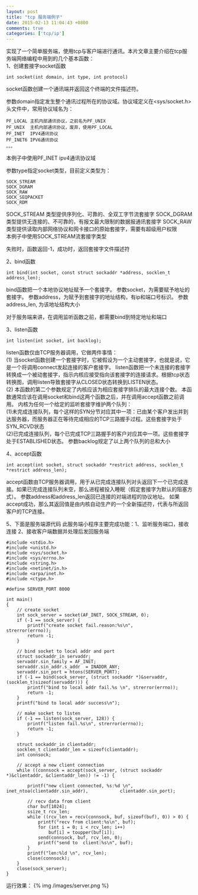 ```yaml
---
layout: post
title: "tcp 服务端例子"
date: 2015-02-13 11:04:43 +0800
comments: true
categories: ['tcp/ip']
---
```

实现了一个简单服务端，使用tcp与客户端进行通讯。本片文章主要介绍在tcp服务端网络编程中用到的几个基本函数：  
1、创建套接字socket函数

	int socket(int domain, int type, int protocol)

socket函数创建一个通讯端并返回这个终端的文件描述符。  

参数domain指定发生整个通讯过程所在的协议域。协议域定义在<sys/socket.h>头文件中，常用协议域名为：
	
	PF_LOCAL 主机内部通讯协议，之前名为PF_UNIX
	PF_UNIX  主机内部通讯协议，废弃，使用PF_LOCAL
	PF_INET  IPV4通讯协议
	PF_INET6 IPV6通讯协议
	。。。
本例子中使用PF_INET ipv4通讯协议域  

参数type指定socket类型，目前定义类型为：  
	
	SOCK_STREAM									     
	SOCK_DGRAM
	SOCK_RAW
	SOCK_SEQPACKET
	SOCK_RDM
SOCK_STREAM 类型提供序列化、可靠的、全双工字节流套接字
SOCK_DGRAM 类型提供无连接的、不可靠的，有报文最大限制的数据报通讯套接字
SOCK_RAW 类型提供读取内部网络协议和网卡接口的原始套接字，需要有超级用户权限  
本例子中使用SOCK_STREAM流套接字类型  

失败时，函数返回-1，成功时，返回套接字文件描述符

2、bind函数

	int bind(int socket, const struct sockaddr *address, socklen_t address_len);

bind函数把一个本地协议地址赋予一个套接字。
参数socket，为需要赋予地址的套接字。
参数address，为赋予到套接字的地址结构，有ip和端口号标识。
参数address_len, 为该地址结构大小

对于服务端来讲，在调用监听函数之前，都需要bind到特定地址和端口  
<!-- more -->

3、listen函数

	int listen(int socket, int backlog);
  
listen函数仅由TCP服务器调用，它做两件事情：  
(1) 当socket函数创建一个套接字时，它被假设为一个主动套接字，也就是说，它是一个将调用connect发起连接的客户套接字。	listen函数把一个未连接的套接字转换成一个被动套接字，指示内核应接受指向该套接字的连接请求。根据tcp状态转换图，调用listen导致套接字从CLOSED状态转换到LISTEN状态。  
(2) 本函数的第二个参数规定了内核应该为相应套接字排队的最大连接个数。
本函数通常应该在调用socket和bind这两个函数之后，并在调用accept函数之前调用。
内核为任何一个给定的监听套接字维护两个队列：  
(1)未完成连接队列，每个这样的SYN分节对应其中一项：已由某个客户发出并到达服务器，而服务器正在等待完成相应的TCP三路握手过程。这些套接字处于SYN_RCVD状态  
(2)已完成连接队列，每个已完成TCP三路握手的客户对应其中一项。这些套接字处于ESTABLISHED状态。
参数backlog规定了以上两个队列的总和大小

4、accept函数

	int accept(int socket, struct sockaddr *restrict address, socklen_t *restrict address_len);
	
accept函数由TCP服务器调用，用于从已完成连接队列对头返回下一个已完成连接。如果已完成连接队列未空，那么进程被投入睡眠（假定套接字为默认的阻塞方式）。
参数address和address_len返回已连接的对端进程的协议地址。
如果accept成功，那么其返回值是由内核自动生产的一个全新描述符，代表与所返回客户的TCP连接。

5、下面是服务端源代码
此服务端小程序主要完成功能：1、监听服务端口，接收连接 2、接收客户端数据并处理后发回服务端

	#include <stdio.h>
	#include <unistd.h>
	#include <sys/socket.h>
	#include <sys/errno.h>
	#include <string.h>
	#include <netinet/in.h>
	#include <arpa/inet.h>
	#include <ctype.h>

	#define SERVER_PORT 8000

	int main()
	{
		// create socket
		int sock_server = socket(AF_INET, SOCK_STREAM, 0);
		if (-1 == sock_server) {
			printf("create socket fail.reason:%s\n", 				strerror(errno));
			return -1;
		}

		// bind socket to local addr and port
		struct sockaddr_in servaddr;
		servaddr.sin_family = AF_INET;
		servaddr.sin_addr.s_addr  = INADDR_ANY;
		servaddr.sin_port = htons(SERVER_PORT);
		if (-1 == bind(sock_server, (struct sockaddr *)&servaddr, (socklen_t)sizeof(servaddr))) {
			printf("bind to local addr fail.%s \n", strerror(errno));
			return -1;
		}
		printf("bind to local addr success\n");

		// make socket to listen
		if (-1 == listen(sock_server, 128)) {
			printf("listen fail.%s\n", strerror(errno));
			return -1;
		}

		struct sockaddr_in clientaddr;
		socklen_t clientaddr_len = sizeof(clientaddr);
		int connsock;

		// accept a new client connection
		while ((connsock = accept(sock_server, (struct sockaddr *)&clientaddr, &clientaddr_len)) != -1) {
			
			printf("new client connected, %s:%d \n", inet_ntoa(clientaddr.sin_addr), 			clientaddr.sin_port);

			// recv data from client
			char buf[1024];
			ssize_t rcv_len;
			while ((rcv_len = recv(connsock, buf, sizeof(buf), 0)) > 0) {
				printf("recv from client:%s\n", buf);
				for (int i = 0; i < rcv_len; i++)
			  		buf[i] = toupper(buf[i]);
				send(connsock, buf, rcv_len, 0);
				printf("send to  client:%s\n", buf);
			}
			printf("len:%ld \n", rcv_len);
			close(connsock);
		}
		close(sock_server);
	}	
	
运行效果：
{% img /images/server.png %}	